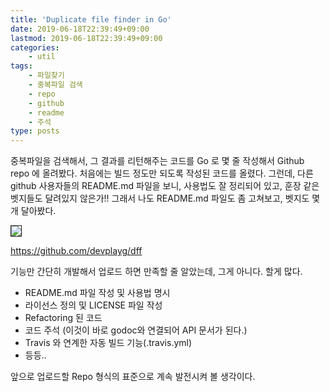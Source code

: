 ```yaml
---
title: 'Duplicate file finder in Go'
date: 2019-06-18T22:39:49+09:00
lastmod: 2019-06-18T22:39:49+09:00
categories: 
    - util
tags: 
    - 파일찾기
    - 중복파일 검색
    - repo
    - github
    - readme
    - 주석
type: posts
---
```


중복파일을 검색해서, 그 결과를 리턴해주는 코드를 Go 로 몇 줄 작성해서
Github repo 에 올려봤다. 처음에는 빌드 정도만 되도록 작성된 코드를 올렸다.
그런데, 다른 github 사용자들의 README.md 파일을 보니, 
사용법도 잘 정리되어 있고, 훈장 같은 벳지들도 달려있지 않은가!!
그래서 나도 README.md 파일도 좀 고쳐보고, 벳지도 몇 개 달아봤다.

<img src="dff.png" border="1">

https://github.com/devplayg/dff

기능만 간단히 개발해서 업로드 하면 만족할 줄 알았는데,
그게 아니다. 할게 많다.

* README.md 파일 작성 및 사용법 명시
* 라이선스 정의 및 LICENSE 파일 작성
* Refactoring 된 코드
* 코드 주석 (이것이 바로 godoc와 연결되어 API 문서가 된다.)
* Travis 와 연계한 자동 빌드 기능(.travis.yml)
* 등등..

앞으로 업로드할 Repo 형식의 표준으로 계속 발전시켜 볼 생각이다.  